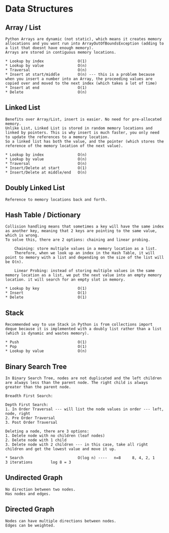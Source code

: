 # Data Structures

## Array / List

    Python Arrays are dynamic (not static), which means it creates memory allocations and you wont run into ArrayOutOfBoundsException (adding to a list that doesnt have enough memory).
    Arrays are stored in contiguous memory locations.

    * Lookup by index               O(1)
    * Lookup by value               O(n)
    * Traversal                     O(n)
    * Insert at start/middle        O(n) --- this is a problem because when you insert a number into an Array, the proceeding values are copied over and moved to the next index (which takes a lot of time)
    * Insert at end                 O(1)
    * Delete                        O(n)

## Linked List

    Benefits over Array/List, insert is easier. No need for pre-allocated memory.
    Unlike List, Linked List is stored in random memory locations and linked by pointers. This is why insert is much faster, you only need to update the references to a memory location.
    So a linked list has both the value, and the pointer (which stores the reference of the memory location of the next value).

    * Lookup by index               O(n)
    * Lookup by value               O(n)
    * Traversal                     O(n)
    * Insert/Delete at start        O(1)
    * Insert/Delete at middle/end   O(n)

## Doubly Linked List

    Reference to memory locations back and forth.

## Hash Table / Dictionary

    Collision handling means that sometimes a key will have the same index as another key, meaning that 2 keys are pointing to the same value, which is wrong. 
    To solve this, there are 2 options: chaining and linear probing.
    
        Chaining: store multiple values in a memory location as a list.
        Therefore, when we look up an index in the Hash Table, it will point to memory with a list and depending on the size of the list will be O(n).

        Linear Probing: instead of storing multiple values in the same memory location as a list, we put the next value into an empty memory location. it will search for an empty slot in memory.

    * Lookup by key                 O(1)
    * Insert                        O(1)
    * Delete                        O(1)

## Stack

    Recommended way to use Stack in Python is from collections import deque because it is implemented with a doubly list rather than a list (which is dynamic and wastes memory).

    * Push                          O(1)
    * Pop                           O(1)
    * Lookup by value               O(n)

## Binary Search Tree

    In Binary Search Tree, nodes are not duplicated and the left children are always less than the parent node. The right child is always greater than the parent node.

    Breadth First Search:

    Depth First Search:
    1. In Order Traversal --- will list the node values in order --- left, node, right
    2. Pre Order Traversal
    3. Post Order Traversal

    Deleting a node, there are 3 options:
    1. Delete node with no children (leaf nodes)
    2. Delete node with 1 child
    3. Delete node with 2 children --- in this case, take all right children and get the lowest value and move it up.

    * Search                        O(log n) ----   n=8     8, 4, 2, 1      3 iterations        log 8 = 3

## Undirected Graph

    No direction between two nodes.
    Has nodes and edges.

## Directed Graph

    Nodes can have multiple directions between nodes.
    Edges can be weighted.